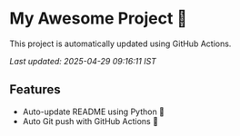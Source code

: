 # My Awesome Project 🚀

This project is automatically updated using GitHub Actions.

_Last updated: 2025-04-29 09:16:11 IST_

## Features
- Auto-update README using Python 🐍
- Auto Git push with GitHub Actions 🤖
